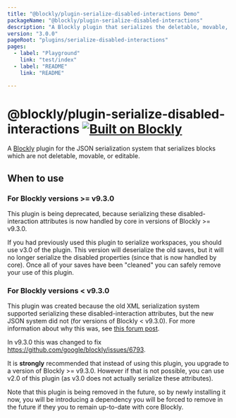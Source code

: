 ```yaml
---
title: "@blockly/plugin-serialize-disabled-interactions Demo"
packageName: "@blockly/plugin-serialize-disabled-interactions"
description: "A Blockly plugin that serializes the deletable, movable, and editable attribues of blocks."
version: "3.0.0"
pageRoot: "plugins/serialize-disabled-interactions"
pages:
  - label: "Playground"
    link: "test/index"
  - label: "README"
    link: "README"

---
```

# @blockly/plugin-serialize-disabled-interactions [![Built on Blockly](https://tinyurl.com/built-on-blockly)](https://github.com/google/blockly)

A [Blockly](https://www.npmjs.com/package/blockly) plugin for the JSON
serialization system that serializes blocks which are not deletable,
movable, or editable.

## When to use

### For Blockly versions >= v9.3.0

This plugin is being deprecated, because serializing these disabled-interaction
attributes is now handled by core in versions of Blockly >= v9.3.0.

If you had previously used this plugin to serialize workspaces, you should use
v3.0 of the plugin. This version will deserialize the old saves, but it will no
longer serialize the disabled properties (since that is now handled by core).
Once all  of your saves have been "cleaned" you can safely remove your use of
this plugin.

### For Blockly versions < v9.3.0

This plugin was created because the old XML serialization system supported
serializing these disabled-interaction attributes, but the new JSON system did
not (for versions of Blockly < v9.3.0). For more information about why this
was, see [this forum post](https://groups.google.com/g/blockly/c/eP9PXVfCaHs/m/S4rPmwnTAQAJ).

In v9.3.0 this was changed to fix https://github.com/google/blockly/issues/6793.

It is **strongly** recommended that instead of using this plugin, you upgrade
to a version of Blockly >= v9.3.0. However if that is not possible, you can use
v2.0 of this plugin (as v3.0 does not actually serialize these attributes).

Note that this plugin is being removed in the future, so by newly installing it
now, you will be introducing a dependency you will be forced to remove in the
future if they you to remain up-to-date with core Blockly.

